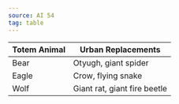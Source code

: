 ```yaml
---
source: AI 54
tag: table
---
```


|Totem Animal|Urban Replacements|
|----|------------|
|Bear|Otyugh, giant spider|
|Eagle|Crow, flying snake|
|Wolf|Giant rat, giant fire beetle|
